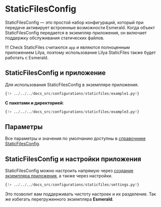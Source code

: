 # StaticFilesConfig

StaticFilesConfig — это простой набор конфигураций, который при передаче активирует встроенные возможности Esmerald.
Когда объект StaticFilesConfig передается в экземпляр приложения, он включает поддержку обслуживания
статических файлов.

!!! Check
    StaticFiles считаются `app` и являются полноценным приложением Lilya, поэтому использование
    Lilya StaticFiles также будет работать с Esmerald.

## StaticFilesConfig и приложение

Для использования StaticFilesConfig в экземпляре приложения.

```python hl_lines="5-7 9"
{!> ../../../docs_src/configurations/staticfiles/example1.py!}
```

**С пакетами и директорией**:

```python hl_lines="6 9"
{!> ../../../docs_src/configurations/staticfiles/example3.py!}
```

## Параметры

Все параметры и значения по умолчанию доступны в [справочнике StaticFilesConfig](../references/configurations/static_files.md).

## StaticFilesConfig и настройки приложения

StaticFilesConfig можно настроить напрямую через [создание экземпляра приложения](#staticfilesconfig-and-application), а также через настройки.

```python
{!> ../../../docs_src/configurations/staticfiles/settings.py!}
```

Это позволит вам поддерживать чистоту настроек и их разделение. Так же избегать перегруженного экземпляра **Esmerald**.
